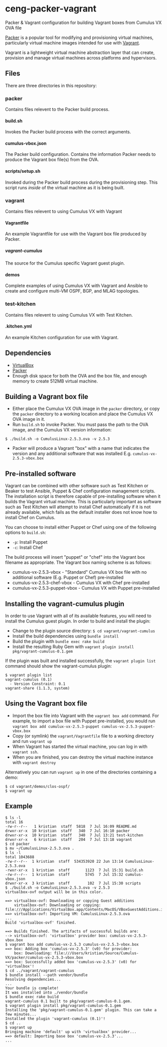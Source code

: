 # ceng-packer-vagrant
Packer &amp; Vagrant configuration for building Vagrant boxes from Cumulus VX OVA file

[Packer](https://www.packer.io/) is a popular tool for modifying and provisioning virtual machines, particularly virtual machine images intended for use with [Vagrant](https://www.vagrantup.com/).

Vagrant is a lightweight virtual machine abstraction layer that can create, provision and manage virtual machines across platforms and hypervisors.

## Files

There are three directories in this repository:

### packer

Contains files relevent to the Packer build process.

#### build.sh

Invokes the Packer build process with the correct arguments.

#### cumulus-vbox.json

The Packer build configuration. Contains the information Packer needs to produce the Vagrant box file(s) from the OVA.

#### scripts/setup.sh

Invoked during the Packer build process during the provisioning step. This script runs *inside* of the virtual machine as it is being built.

### vagrant

Contains files relevent to using Cumulus VX with Vagrant

#### Vagrantfile

An example Vagrantfile for use with the Vagrant box file produced by Packer.

##### vagrant-cumulus

The source for the Cumulus specific Vagrant guest plugin.

#### demos

Complete examples of using Cumulus VX with Vagrant and Ansible to create and configure multi-VM OSPF,  BGP, and MLAG topologies.

### test-kitchen

Contains files relevent to using Cumulus VX with Test Kitchen.

#### .kitchen.yml

An example Kitchen configuration for use with Vagrant.

## Dependencies

* [VirtualBox](https://www.virtualbox.org/)
* [Packer](https://www.packer.io/)
* Enough disk space for both the OVA and the box file, and enough memory to create 512MB virtual machine.

## Building a Vagrant box file

* Either place the Cumulux VX OVA image in the `packer` directory, or copy the `packer` directory to a working location and place the Cumulus VX OVA image in it.
* Run `build.sh` to invoke Packer. You must pass the path to the OVA image, and the Cumulus VX version information:

```
$ ./build.sh -o CumulusLinux-2.5.3.ova -v 2.5.3
```
* Packer will produce a Vagrant "box" with a name that indicates the version and any additional software that was installed E.g. `cumulus-vx-2.5.3-vbox.box`

## Pre-installed software

Vagrant can be combined with other software such as Test Kitchen or Beaker to test Ansible, Puppet & Chef configuration management scripts. The installation script is therefore capable of pre-installing software when it builds the Vagrant virtual machine. This is particularly important as software such as Test Kitchen will attempt to install Chef automatically if it is not already available, which fails as the default installer does not know how to install Chef on Cumulus.

You can choose to install either Puppet or Chef using one of the following options to `build.sh`:

* `-p`: Install Puppet
* `-c`: Install Chef

The build process will insert "puppet" or "chef" into the Vagrant box filename as appropriate. The Vagrant box naming scheme is as follows:

* cumulus-vx-2.5.3-vbox        - "Standard" Cumulus VX box file with no additional software (E.g. Puppet or Chef) pre-installed
* cumulus-vx-2.5.3-chef-vbox   - Cumulus VX with Chef pre-installed
* cumulus-vx-2.5.3-puppet-vbox - Cumulus VX with Puppet pre-installed

## Installing the vagrant-cumulus plugin

In order to use Vagrant with all of its available features, you will need to install the Cumulus guest plugin. In order to build and install the plugin:

* Change to the plugin source directory: `$ cd vagrant/vagrant-cumulus`
* Install the build dependencies using `bundle install`
* Build the plugin with `bundle exec rake build`
* Install the resulting Ruby Gem with `vagrant plugin install pkg/vagrant-cumulus-0.1.gem`

If the plugin was built and installed successfully, the `vagrant plugin list` command should show the vagrant-cumulus plugin:

```
$ vagrant plugin list
vagrant-cumulus (0.1)
  - Version Constraint: 0.1
vagrant-share (1.1.3, system)
```

## Using the Vagrant box file

* Import the box file into Vagrant with the `vagrant box add` command. For example, to import a box file with Puppet pre-installed, you would run `vagrant box add cumulux-vx-2.5.3-puppet cumulus-vx-2.5.3-puppet-vbox.box`
* Copy (or symlink) the `vagrant/Vagrantfile` file to a working directory and run `vagrant up`
* When Vagrant has started the virtual machine, you can log in with `vagrant ssh`.
* When you are finished, you can destroy the virtual machine instance with `vagrant destroy`

Alternatively you can run `vagrant up` in one of the directories containing a demo: 

```
$ cd vagrant/demos/clos-ospf/
$ vagrant up
```

## Example
```
$ ls -l
total 16
-rw-r--r--   1 kristian  staff  5818  7 Jul 16:09 README.md
drwxr-xr-x  10 kristian  staff   340  7 Jul 16:10 packer
drwxr-xr-x  10 kristian  staff   340  7 Jul 13:21 test-kitchen
drwxr-xr-x   6 kristian  staff   204  7 Jul 13:18 vagrant
$ cd packer
$ mv ~/CumulusLinux-2.5.3.ova .
$ ls -l
total 1043688
-rw-r--r--  1 kristian  staff  534353920 22 Jun 13:14 CumulusLinux-2.5.3.ova
-rwxr-xr-x  1 kristian  staff       1123  7 Jul 15:31 build.sh
-rw-r--r--  1 kristian  staff       5745  7 Jul 15:32 cumulus-vbox.json
drwxr-xr-x  3 kristian  staff        102  7 Jul 15:30 scripts
$ ./build.sh -o CumulusLinux-2.5.3.ova -v 2.5.3
virtualbox-ovf output will be in this color.

==> virtualbox-ovf: Downloading or copying Guest additions
    virtualbox-ovf: Downloading or copying: file:///Applications/VirtualBox.app/Contents/MacOS/VBoxGuestAdditions.iso
==> virtualbox-ovf: Importing VM: CumulusLinux-2.5.3.ova
...
Build 'virtualbox-ovf' finished.

==> Builds finished. The artifacts of successful builds are:
--> virtualbox-ovf: 'virtualbox' provider box: cumulus-vx-2.5.3-vbox.box
$ vagrant box add cumulus-vx-2.5.3 cumulus-vx-2.5.3-vbox.box
==> box: Adding box 'cumulus-vx-2.5.3' (v0) for provider:
    box: Downloading: file:///Users/kristian/Source/Cumulus-VX/packer/cumulus-vx-2.5.3-vbox.box
==> box: Successfully added box 'cumulus-vx-2.5.3' (v0) for 'virtualbox'!
$ cd ../vagrant/vagrant-cumulus
$ bundle install --path vendor/bundle
Resolving dependencies...
...
Your bundle is complete!
It was installed into ./vendor/bundle
$ bundle exec rake build
vagrant-cumulus 0.1 built to pkg/vagrant-cumulus-0.1.gem.
$ vagrant plugin install pkg/vagrant-cumulus-0.1.gem
Installing the 'pkg/vagrant-cumulus-0.1.gem' plugin. This can take a few minutes...
Installed the plugin 'vagrant-cumulus (0.1)'!
$ cd ..
$ vagrant up
Bringing machine 'default' up with 'virtualbox' provider...
==> default: Importing base box 'cumulus-vx-2.5.3'...
...
```
